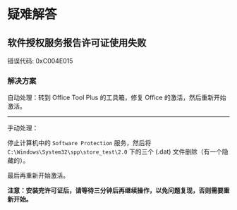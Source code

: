 # 疑难解答

## 软件授权服务报告许可证使用失败

错误代码: 0xC004E015

### 解决方案

自动处理：转到 Office Tool Plus 的工具箱，修复 Office 的激活，然后重新开始激活。

---

手动处理：

停止计算机中的 `Software Protection` 服务，然后将 `C:\Windows\System32\spp\store_test\2.0` 下的三个 (.dat) 文件删除（有一个隐藏的）。

最后再重新开始激活。

**注意：安装完许可证后，请等待三分钟后再继续操作，以免问题复现，否则需要重新开始。**
